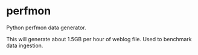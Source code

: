 # perfmon
Python perfmon data generator.

This will generate about 1.5GB per hour of weblog file. Used to benchmark data ingestion.
